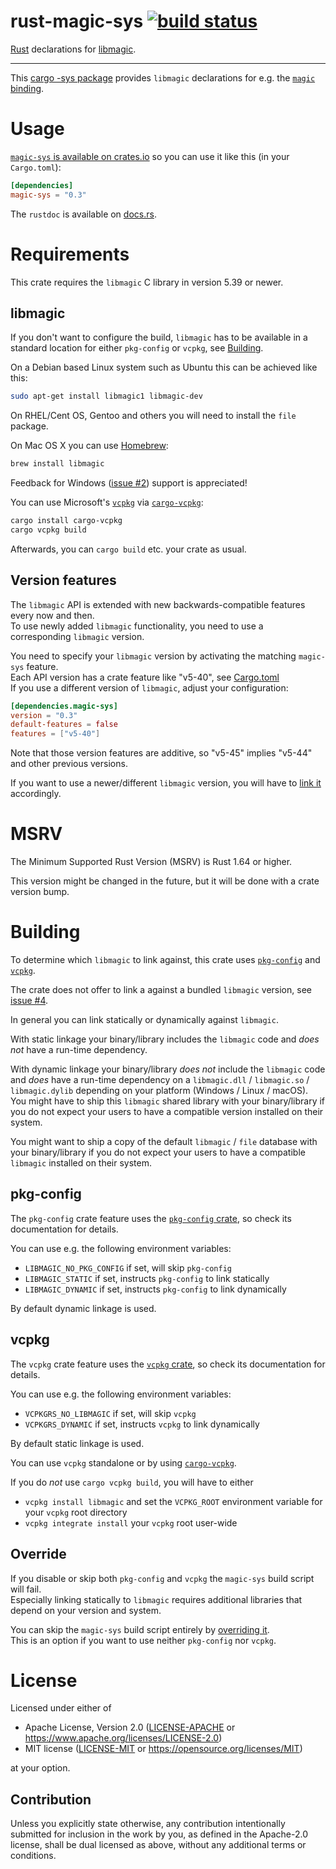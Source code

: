 rust-magic-sys
[![build status](https://github.com/robo9k/rust-magic-sys/actions/workflows/build.yml/badge.svg)](https://github.com/robo9k/rust-magic-sys/actions/workflows/build.yml)
==============

[Rust](https://www.rust-lang.org/f) declarations for [libmagic](https://www.darwinsys.com/file/).

---

This [cargo -sys package](https://doc.rust-lang.org/cargo/reference/build-scripts.html) provides `libmagic` declarations for e.g. the [`magic` binding](https://crates.io/crates/magic).


# Usage

[`magic-sys` is available on crates.io](https://crates.io/crates/magic-sys) so you can use it like this (in your `Cargo.toml`):

```toml
[dependencies]
magic-sys = "0.3"
```

The `rustdoc` is available on [docs.rs](https://docs.rs/magic-sys).

# Requirements

This crate requires the `libmagic` C library in version 5.39 or newer.

## libmagic

If you don't want to configure the build, `libmagic` has to be available in a standard location
for either `pkg-config` or `vcpkg`, see [Building](#Building).

On a Debian based Linux system such as Ubuntu this can be achieved like this:
```sh
sudo apt-get install libmagic1 libmagic-dev
```

On RHEL/Cent OS, Gentoo and others you will need to install the `file` package.

On Mac OS X you can use [Homebrew](https://brew.sh/):
```sh
brew install libmagic
```

Feedback for Windows ([issue #2](https://github.com/robo9k/rust-magic-sys/issues/2)) support is appreciated!

You can use Microsoft's [`vcpkg`](https://vcpkg.io) via [`cargo-vcpkg`](https://crates.io/crates/cargo-vcpkg):
```sh
cargo install cargo-vcpkg
cargo vcpkg build
```
Afterwards, you can `cargo build` etc. your crate as usual.

## Version features

The `libmagic` API is extended with new backwards-compatible features every now and then.\
To use newly added `libmagic` functionality, you need to use a corresponding `libmagic` version.

You need to specify your `libmagic` version by activating the matching `magic-sys` feature.\
Each API version has a crate feature like "v5-40", see [Cargo.toml](Cargo.toml)\
If you use a different version of `libmagic`, adjust your configuration:
```toml
[dependencies.magic-sys]
version = "0.3"
default-features = false
features = ["v5-40"]
```
Note that those version features are additive, so "v5-45" implies "v5-44" and other previous versions.

If you want to use a newer/different `libmagic` version, you will have to [link it](#Building) accordingly.

# MSRV

The Minimum Supported Rust Version (MSRV) is Rust 1.64 or higher.

This version might be changed in the future, but it will be done with a crate version bump.

# Building

To determine which `libmagic` to link against, this crate uses
[`pkg-config`](https://www.freedesktop.org/wiki/Software/pkg-config/)
and [`vcpkg`](https://vcpkg.io/).

The crate does not offer to link a against a bundled `libmagic` version, see [issue #4](https://github.com/robo9k/rust-magic-sys/issues/4).

In general you can link statically or dynamically against `libmagic`.

With static linkage your binary/library includes the `libmagic` code and _does not_ have a run-time dependency.

With dynamic linkage your binary/library _does not_ include the `libmagic` code and _does_ have a run-time dependency on a `libmagic.dll` / `libmagic.so` / `libmagic.dylib` depending on your platform (Windows / Linux / macOS).\
You might have to ship this `libmagic` shared library with your binary/library if you do not expect your users to have a compatible version installed on their system.

You might want to ship a copy of the default `libmagic` / `file` database with your binary/library if you do not expect your users to have a compatible `libmagic` installed on their system.

## pkg-config

The `pkg-config` crate feature uses the [`pkg-config` crate](https://docs.rs/pkg-config), so check its documentation for details.

You can use e.g. the following environment variables:
- `LIBMAGIC_NO_PKG_CONFIG` if set, will skip `pkg-config`
- `LIBMAGIC_STATIC` if set, instructs `pkg-config` to link statically
- `LIBMAGIC_DYNAMIC` if set, instructs `pkg-config` to link dynamically

By default dynamic linkage is used.

## vcpkg

The `vcpkg` crate feature uses the [`vcpkg` crate](https://docs.rs/vcpkg), so check its documentation for details.

You can use e.g. the following environment variables:
- `VCPKGRS_NO_LIBMAGIC` if set, will skip `vcpkg`
- `VCPKGRS_DYNAMIC` if set, instructs `vcpkg` to link dynamically

By default static linkage is used.

You can use `vcpkg` standalone or by using [`cargo-vcpkg`](https://crates.io/crates/cargo-vcpkg).

If you do _not_ use `cargo vcpkg build`, you will have to either
- `vcpkg install libmagic` and set the `VCPKG_ROOT` environment variable for your `vcpkg` root directory
- `vcpkg integrate install` your `vcpkg` root user-wide

## Override

If you disable or skip both `pkg-config` and `vcpkg` the `magic-sys` build script will fail.\
Especially linking statically to `libmagic` requires additional libraries that depend on your version and system.

You can skip the `magic-sys` build script entirely by [overriding it](https://doc.rust-lang.org/cargo/reference/build-scripts.html#overriding-build-scripts).\
This is an option if you want to use neither `pkg-config` nor `vcpkg`.

# License

Licensed under either of
 * Apache License, Version 2.0 ([LICENSE-APACHE](LICENSE-APACHE) or https://www.apache.org/licenses/LICENSE-2.0)
 * MIT license ([LICENSE-MIT](LICENSE-MIT) or https://opensource.org/licenses/MIT)

at your option.

## Contribution

Unless you explicitly state otherwise, any contribution intentionally submitted
for inclusion in the work by you, as defined in the Apache-2.0 license, shall be dual licensed as above, without any
additional terms or conditions.

